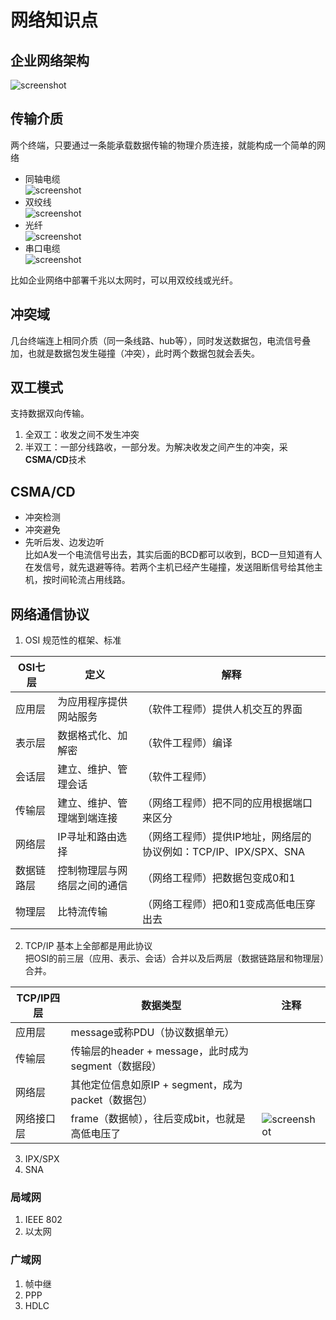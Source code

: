 # 网络知识点

## 企业网络架构
![screenshot][1] 

## 传输介质
两个终端，只要通过一条能承载数据传输的物理介质连接，就能构成一个简单的网络      
- 同轴电缆      
![screenshot][2]        
- 双绞线        
![screenshot][3]        
- 光纤      
![screenshot][4]        
- 串口电缆      
![screenshot][5]        

比如企业网络中部署千兆以太网时，可以用双绞线或光纤。


## 冲突域
几台终端连上相同介质（同一条线路、hub等），同时发送数据包，电流信号叠加，也就是数据包发生碰撞（冲突），此时两个数据包就会丢失。       

## 双工模式
支持数据双向传输。         
1. 全双工：收发之间不发生冲突
2. 半双工：一部分线路收，一部分发。为解决收发之间产生的冲突，采**CSMA/CD**技术   

## CSMA/CD
- 冲突检测      
- 冲突避免      
- 先听后发、边发边听      
比如A发一个电流信号出去，其实后面的BCD都可以收到，BCD一旦知道有人在发信号，就先退避等待。若两个主机已经产生碰撞，发送阻断信号给其他主机，按时间轮流占用线路。

## 网络通信协议        
1. OSI 规范性的框架、标准      

| OSI七层 | 定义 | 解释 |
|------------|------------------------------|------------------------------------------------------------------|
| 应用层 | 为应用程序提供网站服务 | （软件工程师）提供人机交互的界面 |
| 表示层 | 数据格式化、加解密 | （软件工程师）编译 |
| 会话层 | 建立、维护、管理会话 | （软件工程师） |
| 传输层 | 建立、维护、管理端到端连接 | （网络工程师）把不同的应用根据端口来区分 |
| 网络层 | IP寻址和路由选择 | （网络工程师）提供IP地址，网络层的协议例如：TCP/IP、IPX/SPX、SNA |
| 数据链路层 | 控制物理层与网络层之间的通信 | （网络工程师）把数据包变成0和1 |
| 物理层 | 比特流传输 | （网络工程师）把0和1变成高低电压穿出去 |

2. TCP/IP 基本上全部都是用此协议        
把OSI的前三层（应用、表示、会话）合并以及后两层（数据链路层和物理层）合并。

| TCP/IP四层 | 数据类型 | 注释 |
|------------|-----------------------------------------------------|------------------|
| 应用层 | message或称PDU（协议数据单元） |  |
| 传输层 | 传输层的header + message，此时成为segment（数据段） |  |
| 网络层 | 其他定位信息如原IP + segment，成为packet（数据包） |  |
| 网络接口层 | frame（数据帧），往后变成bit，也就是高低电压了 | ![screenshot][6] |

3. IPX/SPX      
4. SNA      


### 局域网
1. IEEE 802        
2. 以太网       

### 广域网
1. 帧中继       
2. PPP      
3. HDLC



[1]: https://raw.githubusercontent.com/Catherine22/Front-end-warm-up/master/screenshots/enterprise_network.png
[2]: https://raw.githubusercontent.com/Catherine22/Front-end-warm-up/master/screenshots/coaxial_cable.png
[3]: https://raw.githubusercontent.com/Catherine22/Front-end-warm-up/master/screenshots/twisted-pair_cables.png
[4]: https://raw.githubusercontent.com/Catherine22/Front-end-warm-up/master/screenshots/fiber_optic_cable.png
[5]: https://raw.githubusercontent.com/Catherine22/Front-end-warm-up/master/screenshots/v.24_35_cable.png
[6]: https://raw.githubusercontent.com/Catherine22/Front-end-warm-up/master/screenshots/frame.png